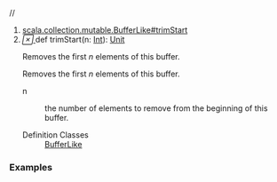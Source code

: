//
<ol>
<li><a href="https://www.scala-lang.org/api/2.12.3/scala/collection/mutable/ArrayBuffer.html#trimStart(n:Int):Unit">scala.collection.mutable.BufferLike#trimStart</a></li>
<li name="scala.collection.mutable.BufferLike#trimStart" visbl="pub" class="indented0 " data-isabs="false" fullcomment="yes" group="Ungrouped"> <a id="trimStart(n:Int):Unit"></a><a id="trimStart(Int):Unit"></a> <span class="permalink"> <a href="../../../scala/collection/mutable/ArrayBuffer.html#trimStart(n:Int):Unit" title="Permalink"> <i class="material-icons"></i> </a> </span> <span class="modifier_kind"> <span class="modifier"></span> <span class="kind">def</span> </span> <span class="symbol"> <span class="name">trimStart</span><span class="params">(<span name="n">n: <a href="../../Int.html" class="extype" name="scala.Int">Int</a></span>)</span><span class="result">: <a href="../../Unit.html" class="extype" name="scala.Unit">Unit</a></span> </span> <p class="shortcomment cmt">Removes the first <i>n</i> elements of this buffer.</p>
 <div class="fullcomment">
  <div class="comment cmt">
   <p>Removes the first <i>n</i> elements of this buffer. </p>
  </div>
  <dl class="paramcmts block">
   <dt class="param">
    n
   </dt>
   <dd class="cmt">
    <p>the number of elements to remove from the beginning of this buffer.</p>
   </dd>
  </dl>
  <dl class="attributes block"> 
   <dt>
    Definition Classes
   </dt>
   <dd>
    <a href="BufferLike.html" class="extype" name="scala.collection.mutable.BufferLike">BufferLike</a>
   </dd>
  </dl>
 </div> </li>
        </ol>


### Examples















